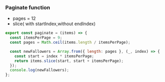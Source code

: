 ### Paginate function

- pages = 12
- slice( with startIndex,without endIndex)

```js
export const paginate = (items) => {
  const itemsPerPage = 9;
  const pages = Math.ceil(items.length / itemsPerPage);

  const newFallowers = Array.from({ length: pages }, (_, index) => {
    const start = index * itemsPerPage;
    return items.slice(start, start + itemsPerPage);
  });
  console.log(newFallowers);
};
```
